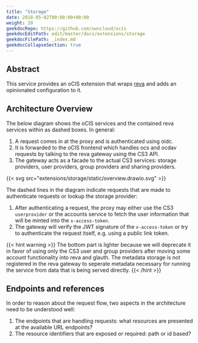 ```yaml
---
title: "Storage"
date: 2018-05-02T00:00:00+00:00
weight: 20
geekdocRepo: https://github.com/owncloud/ocis
geekdocEditPath: edit/master/docs/extensions/storage
geekdocFilePath: _index.md
geekdocCollapseSection: true
---
```


## Abstract

This service provides an oCIS extension that wraps [reva](https://github.com/cs3org/reva/) and adds an opinionated configuration to it.

## Architecture Overview

The below diagram shows the oCIS services and the contained reva services within as dashed boxes. In general:
1. A request comes in at the proxy and is authenticated using oidc.
2. It is forwarded to the oCIS frontend which handles ocs and ocdav requests by talking to the reva gateway using the CS3 API.
3. The gateway acts as a facade to the actual CS3 services: storage providers, user providers, group providers and sharing providers.

{{< svg src="extensions/storage/static/overview.drawio.svg" >}}

The dashed lines in the diagram indicate requests that are made to authenticate requests or lookup the storage provider:
1. After authenticating a request, the proxy may either use the CS3 `userprovider` or the accounts service to fetch the user information that will be minted into the `x-access-token`.
2. The gateway will verify the JWT signature of the `x-access-token` or try to authenticate the request itself, e.g. using a public link token.

{{< hint warning >}}
The bottom part is lighter because we will deprecate it in favor of using only the CS3 user and group providers after moving some account functionality into reva and glauth. The metadata storage is not registered in the reva gateway to seperate metadata necessary for running the service from data that is being served directly.
{{< /hint >}}

## Endpoints and references

In order to reason about the request flow, two aspects in the architecture need to be understood well:
1. The endpoints that are handling requests: what resources are presented at the available URL endpoints?
2. The resource identifiers that are exposed or required: path or id based?
